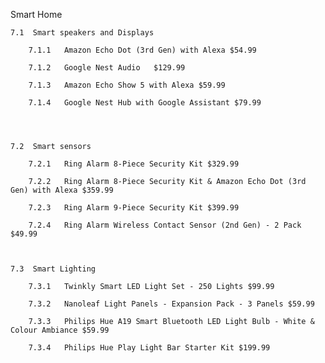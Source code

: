 Smart Home
    
    7.1  Smart speakers and Displays
    
        7.1.1   Amazon Echo Dot (3rd Gen) with Alexa $54.99

        7.1.2   Google Nest Audio   $129.99

        7.1.3   Amazon Echo Show 5 with Alexa $59.99

        7.1.4   Google Nest Hub with Google Assistant $79.99



    
    7.2  Smart sensors

        7.2.1   Ring Alarm 8-Piece Security Kit $329.99

        7.2.2   Ring Alarm 8-Piece Security Kit & Amazon Echo Dot (3rd Gen) with Alexa $359.99

        7.2.3   Ring Alarm 9-Piece Security Kit $399.99

        7.2.4   Ring Alarm Wireless Contact Sensor (2nd Gen) - 2 Pack $49.99
    
    
    
    7.3  Smart Lighting

        7.3.1   Twinkly Smart LED Light Set - 250 Lights $99.99

        7.3.2   Nanoleaf Light Panels - Expansion Pack - 3 Panels $59.99

        7.3.3   Philips Hue A19 Smart Bluetooth LED Light Bulb - White & Colour Ambiance $59.99

        7.3.4   Philips Hue Play Light Bar Starter Kit $199.99


